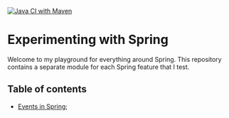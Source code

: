 [![Java CI with Maven](https://github.com/pedrodovale/experimenting-with-spring/actions/workflows/maven.yml/badge.svg?branch=gh-maven-action)](https://github.com/pedrodovale/experimenting-with-spring/actions/workflows/maven.yml)

# Experimenting with Spring

Welcome to my playground for everything around Spring. This repository contains a separate 
module for each Spring feature that I test.

## Table of contents
- [Events in Spring](spring-events/README);